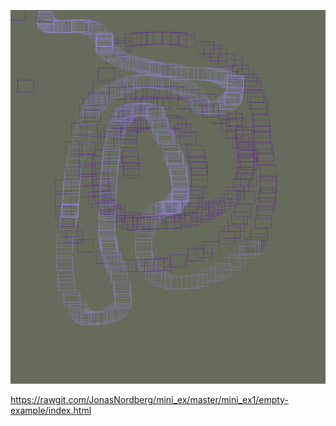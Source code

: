 
![alt text](miniex1.png "Project number 1")

https://rawgit.com/JonasNordberg/mini_ex/master/mini_ex1/empty-example/index.html

